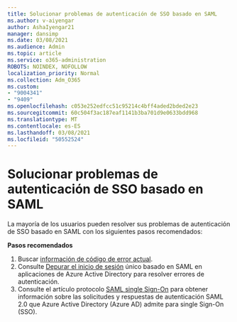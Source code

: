 ```yaml
---
title: Solucionar problemas de autenticación de SSO basado en SAML
ms.author: v-aiyengar
author: AshaIyengar21
manager: dansimp
ms.date: 03/08/2021
ms.audience: Admin
ms.topic: article
ms.service: o365-administration
ROBOTS: NOINDEX, NOFOLLOW
localization_priority: Normal
ms.collection: Adm_O365
ms.custom:
- "9004341"
- "9409"
ms.openlocfilehash: c053e252edfcc51c95214c4bff4aded2bded2e23
ms.sourcegitcommit: 60c504f3ac187eaf1141b3ba701d9e0633bdd968
ms.translationtype: MT
ms.contentlocale: es-ES
ms.lasthandoff: 03/08/2021
ms.locfileid: "50552524"
---
```

# <a name="troubleshoot-saml-based-sso-authentication-issues"></a>Solucionar problemas de autenticación de SSO basado en SAML

La mayoría de los usuarios pueden resolver sus problemas de autenticación de SSO basado en SAML con los siguientes pasos recomendados:

**Pasos recomendados**
1. Buscar [información de código de error actual](https://docs.microsoft.com/azure/active-directory/develop/reference-aadsts-error-codes#lookup-current-error-code-information).
1. Consulte [Depurar el inicio de sesión](https://docs.microsoft.com/azure/active-directory/manage-apps/debug-saml-sso-issues) único basado en SAML en aplicaciones de Azure Active Directory para resolver errores de autenticación.
1. Consulte el artículo protocolo [SAML single Sign-On](https://docs.microsoft.com/azure/active-directory/develop/single-sign-on-saml-protocol) para obtener información sobre las solicitudes y respuestas de autenticación SAML 2.0 que Azure Active Directory (Azure AD) admite para single Sign-On (SSO).


